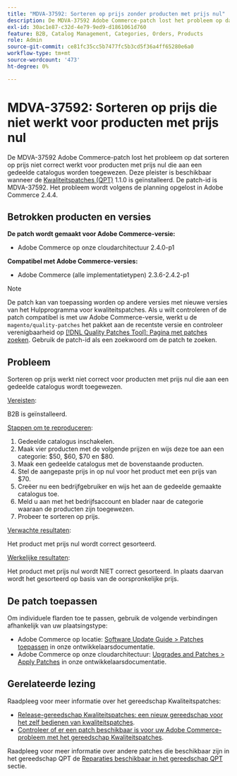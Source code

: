 ```yaml
---
title: "MDVA-37592: Sorteren op prijs zonder producten met prijs nul"
description: De MDVA-37592 Adobe Commerce-patch lost het probleem op dat sorteren op prijs niet correct werkt voor producten met prijs nul die aan een gedeelde catalogus worden toegewezen. Deze patch is beschikbaar wanneer [Quality Patches Tool (QPT)] (/help/announcements/adobe-commerce-announcements/magento-quality-patches-released-new-tool-to-self-serve-quality-patches.md) 1.1.0 is geïnstalleerd. De patch-id is MDVA-37592. Het probleem wordt volgens de planning opgelost in Adobe Commerce 2.4.4.
exl-id: 30ac1e87-c32d-4e79-9ed9-d1861061d760
feature: B2B, Catalog Management, Categories, Orders, Products
role: Admin
source-git-commit: ce81fc35cc5b7477fc5b3cd5f36a4ff65280e6a0
workflow-type: tm+mt
source-wordcount: '473'
ht-degree: 0%

---
```


# MDVA-37592: Sorteren op prijs die niet werkt voor producten met prijs nul

De MDVA-37592 Adobe Commerce-patch lost het probleem op dat sorteren op prijs niet correct werkt voor producten met prijs nul die aan een gedeelde catalogus worden toegewezen. Deze pleister is beschikbaar wanneer de [Kwaliteitspatches (QPT)](/help/announcements/adobe-commerce-announcements/magento-quality-patches-released-new-tool-to-self-serve-quality-patches.md) 1.1.0 is geïnstalleerd. De patch-id is MDVA-37592. Het probleem wordt volgens de planning opgelost in Adobe Commerce 2.4.4.

## Betrokken producten en versies

**De patch wordt gemaakt voor Adobe Commerce-versie:**

* Adobe Commerce op onze cloudarchitectuur 2.4.0-p1

**Compatibel met Adobe Commerce-versies:**

* Adobe Commerce (alle implementatietypen) 2.3.6-2.4.2-p1

>[!NOTE]
>
>De patch kan van toepassing worden op andere versies met nieuwe versies van het Hulpprogramma voor kwaliteitspatches. Als u wilt controleren of de patch compatibel is met uw Adobe Commerce-versie, werkt u de `magento/quality-patches` het pakket aan de recentste versie en controleer verenigbaarheid op [[!DNL Quality Patches Tool]: Pagina met patches zoeken](https://devdocs.magento.com/quality-patches/tool.html#patch-grid). Gebruik de patch-id als een zoekwoord om de patch te zoeken.

## Probleem

Sorteren op prijs werkt niet correct voor producten met prijs nul die aan een gedeelde catalogus wordt toegewezen.

<u>Vereisten</u>:

B2B is geïnstalleerd.

<u>Stappen om te reproduceren</u>:

1. Gedeelde catalogus inschakelen.
1. Maak vier producten met de volgende prijzen en wijs deze toe aan een categorie: $50, $60, $70 en $80.
1. Maak een gedeelde catalogus met de bovenstaande producten.
1. Stel de aangepaste prijs in op nul voor het product met een prijs van $70.
1. Creëer nu een bedrijfgebruiker en wijs het aan de gedeelde gemaakte catalogus toe.
1. Meld u aan met het bedrijfsaccount en blader naar de categorie waaraan de producten zijn toegewezen.
1. Probeer te sorteren op prijs.

<u>Verwachte resultaten</u>:

Het product met prijs nul wordt correct gesorteerd.

<u>Werkelijke resultaten</u>:

Het product met prijs nul wordt NIET correct gesorteerd. In plaats daarvan wordt het gesorteerd op basis van de oorspronkelijke prijs.

## De patch toepassen

Om individuele flarden toe te passen, gebruik de volgende verbindingen afhankelijk van uw plaatsingstype:

* Adobe Commerce op locatie: [Software Update Guide > Patches toepassen](https://devdocs.magento.com/guides/v2.4/comp-mgr/patching/mqp.html) in onze ontwikkelaarsdocumentatie.
* Adobe Commerce op onze cloudarchitectuur: [Upgrades and Patches > Apply Patches](https://devdocs.magento.com/cloud/project/project-patch.html) in onze ontwikkelaarsdocumentatie.

## Gerelateerde lezing

Raadpleeg voor meer informatie over het gereedschap Kwaliteitspatches:

* [Release-gereedschap Kwaliteitspatches: een nieuw gereedschap voor het zelf bedienen van kwaliteitspatches](/help/announcements/adobe-commerce-announcements/magento-quality-patches-released-new-tool-to-self-serve-quality-patches.md).
* [Controleer of er een patch beschikbaar is voor uw Adobe Commerce-probleem met het gereedschap Kwaliteitspatches](/help/support-tools/patches-available-in-qpt-tool/check-patch-for-magento-issue-with-magento-quality-patches.md).

Raadpleeg voor meer informatie over andere patches die beschikbaar zijn in het gereedschap QPT de [Reparaties beschikbaar in het gereedschap QPT](https://support.magento.com/hc/en-us/sections/360010506631-Patches-available-in-QPT-tool-) sectie.
